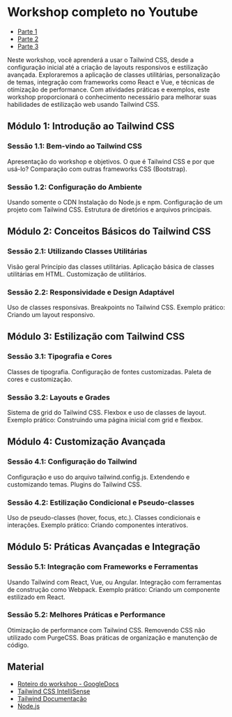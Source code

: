 # Workshop completo no Youtube

- [Parte 1](https://www.youtube.com/watch?v=QtnKKO1Aagc)
- [Parte 2](https://www.youtube.com/watch?v=lyRIyMuLLaA)
- [Parte 3](https://www.youtube.com/watch?v=lPsPQOrDoxk)

Neste workshop, você aprenderá a usar o Tailwind CSS, desde a configuração inicial até a criação de layouts responsivos e estilização avançada. Exploraremos a aplicação de classes utilitárias, personalização de temas, integração com frameworks como React e Vue, e técnicas de otimização de performance. Com atividades práticas e exemplos, este workshop proporcionará o conhecimento necessário para melhorar suas habilidades de estilização web usando Tailwind CSS.

## Módulo 1: Introdução ao Tailwind CSS

### Sessão 1.1: Bem-vindo ao Tailwind CSS

Apresentação do workshop e objetivos.
O que é Tailwind CSS e por que usá-lo?
Comparação com outras frameworks CSS (Bootstrap).

### Sessão 1.2: Configuração do Ambiente

Usando somente o CDN
Instalação do Node.js e npm.
Configuração de um projeto com Tailwind CSS.
Estrutura de diretórios e arquivos principais.

## Módulo 2: Conceitos Básicos do Tailwind CSS

### Sessão 2.1: Utilizando Classes Utilitárias

Visão geral
Princípio das classes utilitárias.
Aplicação básica de classes utilitárias em HTML.
Customização de utilitários.

### Sessão 2.2: Responsividade e Design Adaptável

Uso de classes responsivas.
Breakpoints no Tailwind CSS.
Exemplo prático: Criando um layout responsivo.

## Módulo 3: Estilização com Tailwind CSS

### Sessão 3.1: Tipografia e Cores

Classes de tipografia.
Configuração de fontes customizadas.
Paleta de cores e customização.

### Sessão 3.2: Layouts e Grades

Sistema de grid do Tailwind CSS.
Flexbox e uso de classes de layout.
Exemplo prático: Construindo uma página inicial com grid e flexbox.

## Módulo 4: Customização Avançada

### Sessão 4.1: Configuração do Tailwind

Configuração e uso do arquivo tailwind.config.js.
Extendendo e customizando temas.
Plugins do Tailwind CSS.

### Sessão 4.2: Estilização Condicional e Pseudo-classes

Uso de pseudo-classes (hover, focus, etc.).
Classes condicionais e interações.
Exemplo prático: Criando componentes interativos.

## Módulo 5: Práticas Avançadas e Integração

### Sessão 5.1: Integração com Frameworks e Ferramentas

Usando Tailwind com React, Vue, ou Angular.
Integração com ferramentas de construção como Webpack.
Exemplo prático: Criando um componente estilizado em React.

### Sessão 5.2: Melhores Práticas e Performance

Otimização de performance com Tailwind CSS.
Removendo CSS não utilizado com PurgeCSS.
Boas práticas de organização e manutenção de código.

## Material

- [Roteiro do workshop - GoogleDocs](https://drive.google.com/drive/folders/1G-nefMgKq7zdeHhncba7_kL8JITjrJIf?usp=sharing)
- [Tailwind CSS IntelliSense](https://marketplace.visualstudio.com/items?itemName=bradlc.vscode-tailwindcss)
- [Tailwind Documentação](https://tailwindcss.com/docs/installation)
- [Node.js](https://nodejs.org/pt)
